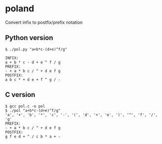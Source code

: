 # poland
Convert infix to postfix/prefix notation

## Python version
```text
$ ./pol.py "a+b*c-(d+e)^f/g"

INFIX:
a + b * c - d + e ^ f / g
PREFIX:
- + a * b c / ^ + d e f g
POSTFIX:
a b c * + d e + f ^ g / -
```

## C version
```text
$ gcc pol.c -o pol
$ ./pol "a+b*c-(d+e)^f/g"
'a', '+', 'b', '*', 'c', '-', '(', 'd', '+', 'e', ')', '^', 'f', '/', 'g'
PREFIX:
- + a * b c / ^ + d e f g
POSTFIX:
g f e d + ^ / c b * a + -
```
